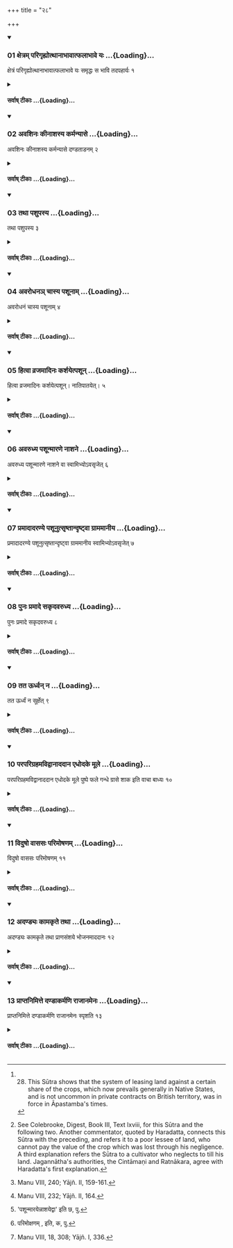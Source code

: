 +++
title = "२८"

+++

<div class="js_include" includetitle="true" newlevelforh1="3" unfilled url="/vedAH_yajuH/taittirIyam/sUtram/ApastambaH/dharma-sUtram/vishvAsa-prastutiH/2/11/28/01_xetram_parigRhyotthAnAbhAvAtphalAbhAve_yaH.md">
<details open><summary><h3>01 क्षेत्रम् परिगृह्योत्थानाभावात्फलाभावे यः ...{Loading}...</h3></summary>

क्षेत्रं परिगृह्योत्थानाभावात्फलाभावे यः समृद्धः स भावि तदपहार्यः १
</details>
</div>
<div class="js_include collapsed" newlevelforh1="4" title="सर्वाष् टीकाः" unfilled url="/vedAH_yajuH/taittirIyam/sUtram/ApastambaH/dharma-sUtram/sarvASh_TIkAH/2/11/28/01_xetram_parigRhyotthAnAbhAvAtphalAbhAve_yaH.md">
<details><summary><h4>सर्वाष् टीकाः ...{Loading}...</h4></summary>
<details><summary>Bühler</summary>

1. If a person who has taken (a lease of) land (for cultivation) does not exert himself, and hence (the land) bears no crop, he shall, if he is rich, be made to pay (to the owner of the land the value of the crop) that ought to have grown. [^1] 


[^1]:  28. This Sūtra shows that the system of leasing land against a certain share of the crops, which now prevails generally in Native States, and is not uncommon in private contracts on British territory, was in force in Āpastamba's times.
</details>
<details><summary>हरदत्त-टीका</summary>

##### सूत्रम्
क्षेत्रं परिगृह्योत्थानाभावात्फलाभावे यस्समृद्धस्स भावि तदपहार्यः ॥ १॥  
##### टिप्पनी
वैश्यो वैश्यवृत्तिर्वा परस्य क्षेत्रं कृष्यर्थं परिगृह्य यदि उत्थानं कृषिविषयं यत्नं न कुर्यात्, तदभावाच्च फलं न स्यात् , तत एतस्मिन्निमित्ते स कर्षकस्समृद्धश्चेत्तस्मिन् भोगे यद्भावि फलं तदपहार्यः अपहारयितव्यः । राज्ञा क्षेत्रस्वामिने दाप्यः ॥१॥
</details>
</details>
</div>
<div class="js_include" includetitle="true" newlevelforh1="3" unfilled url="/vedAH_yajuH/taittirIyam/sUtram/ApastambaH/dharma-sUtram/vishvAsa-prastutiH/2/11/28/02_avashinaH_kInAshasya_karmanyAse.md">
<details open><summary><h3>02 अवशिनः कीनाशस्य कर्मन्यासे ...{Loading}...</h3></summary>

अवशिनः कीनाशस्य कर्मन्यासे दण्डताडनम् २
</details>
</div>
<div class="js_include collapsed" newlevelforh1="4" title="सर्वाष् टीकाः" unfilled url="/vedAH_yajuH/taittirIyam/sUtram/ApastambaH/dharma-sUtram/sarvASh_TIkAH/2/11/28/02_avashinaH_kInAshasya_karmanyAse.md">
<details><summary><h4>सर्वाष् टीकाः ...{Loading}...</h4></summary>
<details><summary>Bühler</summary>

2. A servant in tillage who abandons his work shall be flogged. [^2] 


[^2]:  See Colebrooke, Digest, Book III, Text lxviii, for this Sūtra and the following two. Another commentator, quoted by Haradatta, connects this Sūtra with the preceding, and refers it to a poor lessee of land, who cannot pay the value of the crop which was lost through his negligence. A third explanation refers the Sūtra to a cultivator who neglects to till his land. Jagannātha's authorities, the Cintāmaṇi and Ratnākara, agree with Haradatta's first explanation.
</details>
<details><summary>हरदत्त-टीका</summary>

##### सूत्रम्
अवशिनः कीनाशस्य कर्मन्यासे दण्डताडनम् ॥२॥  
##### टिप्पनी
कीनाशः कर्षकः। तस्याऽवशिनः अस्वतन्त्रस्य निर्धनस्थ कर्मन्यासे स चेत् कृषिकर्म न्यसेत् विच्छिन्द्यात् तस्य दण्डेन ताडनं कर्तव्यं स दण्डेन ताडयितव्यः । अर्थाभावान्नाऽर्थदण्डः ॥  

अपर आह- अवशी अवश्यः अविधेयः यः क्षेत्रं परिगृह्याऽवशिनः कीनाशस्य कृषिकर्म न्यसेत् न स्वयं कुर्यात् , तदा स परिग्राहको दण्डेन ताडयितव्य इति। यदि वा अवशिन इति बहुव्रीहिः । यस्य कीनाशस्य वशी स्वतन्त्रः क्षेत्रवान्नास्ति, स यदि पूर्वकृष्टस्य क्षेत्रस्य कृषिकर्म न्यसेत् न कुर्यात्, तस्य दण्डताडनं दण्ड इति राजपुरुषस्योपदेशः ॥२॥
</details>
</details>
</div>
<div class="js_include" includetitle="true" newlevelforh1="3" unfilled url="/vedAH_yajuH/taittirIyam/sUtram/ApastambaH/dharma-sUtram/vishvAsa-prastutiH/2/11/28/03_tathA_pashupasya.md">
<details open><summary><h3>03 तथा पशुपस्य ...{Loading}...</h3></summary>

तथा पशुपस्य ३
</details>
</div>
<div class="js_include collapsed" newlevelforh1="4" title="सर्वाष् टीकाः" unfilled url="/vedAH_yajuH/taittirIyam/sUtram/ApastambaH/dharma-sUtram/sarvASh_TIkAH/2/11/28/03_tathA_pashupasya.md">
<details><summary><h4>सर्वाष् टीकाः ...{Loading}...</h4></summary>
<details><summary>Bühler</summary>

3. The same (punishment shall be awarded) to a herdsman (who leaves his work);
</details>
<details><summary>हरदत्त-टीका</summary>

##### सूत्रम्
तथा पशुपस्य ॥३॥  
##### टिप्पनी
पशुपो गोपालः तस्याऽपि कर्मन्यासे पालनस्याऽकरणे दण्डेन ताडनं दण्डः ॥३॥
</details>
</details>
</div>
<div class="js_include" includetitle="true" newlevelforh1="3" unfilled url="/vedAH_yajuH/taittirIyam/sUtram/ApastambaH/dharma-sUtram/vishvAsa-prastutiH/2/11/28/04_avarodhana~n_chAsya_pashUnAm.md">
<details open><summary><h3>04 अवरोधनञ् चास्य पशूनाम् ...{Loading}...</h3></summary>

अवरोधनं चास्य पशूनाम् ४
</details>
</div>
<div class="js_include collapsed" newlevelforh1="4" title="सर्वाष् टीकाः" unfilled url="/vedAH_yajuH/taittirIyam/sUtram/ApastambaH/dharma-sUtram/sarvASh_TIkAH/2/11/28/04_avarodhana~n_chAsya_pashUnAm.md">
<details><summary><h4>सर्वाष् टीकाः ...{Loading}...</h4></summary>
<details><summary>Bühler</summary>

4. And the flock (entrusted) to him shall be taken away (and be given to some other herdsman).
</details>
<details><summary>हरदत्त-टीका</summary>

##### सूत्रम्
अवरोधनं चाऽस्य पशूनाम् ॥ ४॥  
##### टिप्पनी
ये चास्य पशवो रक्षणाय समर्पितास्तेषां चाऽवेराधनमपहरणं कर्तव्यमन्यस्य गोपस्य समर्पणीया इति ॥४॥
</details>
</details>
</div>
<div class="js_include" includetitle="true" newlevelforh1="3" unfilled url="/vedAH_yajuH/taittirIyam/sUtram/ApastambaH/dharma-sUtram/vishvAsa-prastutiH/2/11/28/05_hitvA_vrajamAdinaH_karshayetpashUn.md">
<details open><summary><h3>05 हित्वा व्रजमादिनः कर्शयेत्पशून् ...{Loading}...</h3></summary>

हित्वा व्रजमादिनः कर्शयेत्पशून्। नातिपातयेत्। ५
</details>
</div>
<div class="js_include collapsed" newlevelforh1="4" title="सर्वाष् टीकाः" unfilled url="/vedAH_yajuH/taittirIyam/sUtram/ApastambaH/dharma-sUtram/sarvASh_TIkAH/2/11/28/05_hitvA_vrajamAdinaH_karshayetpashUn.md">
<details><summary><h4>सर्वाष् टीकाः ...{Loading}...</h4></summary>
<details><summary>Bühler</summary>

5. If cattle, leaving their stable, eat (the crops of other persons, then the owner of the crops, or the king's servants), may make them lean (by impounding them); (but) he shall not exceed (in such punishment). [^3] 


[^3]:  Manu VIII, 240; Yājñ. II, 159-161.
</details>
<details><summary>हरदत्त-टीका</summary>

##### सूत्रम्
हित्वा व्रजमादिनः कर्शयेत्पशून् ॥ ५ ॥  
##### टिप्पनी
ये पशवो व्रजे गोष्ठे निरुद्धास्तं व्रजं हित्वा आदिनस्सस्यादेर्भक्षयितारो भवन्ति; तान् कर्शयेत् बन्धनादिना कृशान् कुर्यात् । कः? यत् भक्षितं तद्वान्, राजपुरुषो वा ॥५॥


##### सूत्रम्
नाऽतिपातयेत् ॥ ६ ॥
##### टिप्पनी
नाऽतिनिरोधं कुर्यात् न ताडयेद्वेति ॥ ६ ॥
</details>
</details>
</div>
<div class="js_include" includetitle="true" newlevelforh1="3" unfilled url="/vedAH_yajuH/taittirIyam/sUtram/ApastambaH/dharma-sUtram/vishvAsa-prastutiH/2/11/28/06_avarudhya_pashUnmAraNe_nAshane.md">
<details open><summary><h3>06 अवरुध्य पशून्मारणे नाशने ...{Loading}...</h3></summary>

अवरुध्य पशून्मारणे नाशने वा स्वामिभ्योऽवसृजेत् ६
</details>
</div>
<div class="js_include collapsed" newlevelforh1="4" title="सर्वाष् टीकाः" unfilled url="/vedAH_yajuH/taittirIyam/sUtram/ApastambaH/dharma-sUtram/sarvASh_TIkAH/2/11/28/06_avarudhya_pashUnmAraNe_nAshane.md">
<details><summary><h4>सर्वाष् टीकाः ...{Loading}...</h4></summary>
<details><summary>Bühler</summary>

6. If (a herdsman) who has taken cattle under his care, allows them to peṛṣ, or loses (them by theft, through his negligence), he shall replace them (or pay their value) to the owners. [^4] 


[^4]:  Manu VIII, 232; Yājñ. II, 164.
</details>
<details><summary>हरदत्त-टीका</summary>

##### सूत्रम्
अवरुध्य[^१] पशुन्मारणे नाशने वा स्वामिभ्योऽवसृजेत् ॥७॥  
##### टिप्पनी
यदि पशुपः पशूनवरुध्य पालयितुं गृहीत्वा सभयस्थाने विसृज्योपेक्षया मारयेत् नाशयेद्वा । नाशनं चारादिभिरपहरणम् । स स्वामिभ्यः पशूनवसृजेत् प्रत्यर्पयेत् पश्वभावे मूल्यम् ॥ ७ ॥  


[^१]: 'पशून्मारयेन्नाशयेद्वा' इति छ, पु.
</details>
</details>
</div>
<div class="js_include" includetitle="true" newlevelforh1="3" unfilled url="/vedAH_yajuH/taittirIyam/sUtram/ApastambaH/dharma-sUtram/vishvAsa-prastutiH/2/11/28/07_pramAdAdaraNye_pashUnutsRShtAndRShTvA_grAmamAnIya.md">
<details open><summary><h3>07 प्रमादादरण्ये पशूनुत्सृष्तान्दृष्ट्वा ग्राममानीय ...{Loading}...</h3></summary>

प्रमादादरण्ये पशूनुत्सृष्तान्दृष्ट्वा ग्राममानीय स्वामिभ्योऽवसृजेत् ७
</details>
</div>
<div class="js_include collapsed" newlevelforh1="4" title="सर्वाष् टीकाः" unfilled url="/vedAH_yajuH/taittirIyam/sUtram/ApastambaH/dharma-sUtram/sarvASh_TIkAH/2/11/28/07_pramAdAdaraNye_pashUnutsRShtAndRShTvA_grAmamAnIya.md">
<details><summary><h4>सर्वाष् टीकाः ...{Loading}...</h4></summary>
<details><summary>Bühler</summary>

7. If (the king's forester) sees cattle that have been sent into the forest through negligence (without a herdsman), he shall lead them back to the village and make them over to the owners.
</details>
<details><summary>हरदत्त-टीका</summary>

##### सूत्रम्
प्रमादादरण्ये पशूनुत्सृष्टान् दृष्ट्वा ग्राममानीय स्वामिभ्योऽवसृजेत् ॥ ८॥  
##### टिप्पनी
यदि स्वामिनः प्रमादादरण्ये पशूनुत्सृजेयुः विना पालकेन ततस्तान् दृष्ट्वा ग्राममानीय स्वामिभ्यः अर्पयेत् । कः ? यस्तत्र रक्षकत्वेन राज्ञा नियुक्तः ॥८॥
</details>
</details>
</div>
<div class="js_include" includetitle="true" newlevelforh1="3" unfilled url="/vedAH_yajuH/taittirIyam/sUtram/ApastambaH/dharma-sUtram/vishvAsa-prastutiH/2/11/28/08_punaH_pramAde_sakRdavarudhya.md">
<details open><summary><h3>08 पुनः प्रमादे सकृदवरुध्य ...{Loading}...</h3></summary>

पुनः प्रमादे सकृदवरुध्य ८
</details>
</div>
<div class="js_include collapsed" newlevelforh1="4" title="सर्वाष् टीकाः" unfilled url="/vedAH_yajuH/taittirIyam/sUtram/ApastambaH/dharma-sUtram/sarvASh_TIkAH/2/11/28/08_punaH_pramAde_sakRdavarudhya.md">
<details><summary><h4>सर्वाष् टीकाः ...{Loading}...</h4></summary>
<details><summary>Bühler</summary>

8. If the same negligence (occur) again, he shall once impound them (and afterwards give them back).
</details>
<details><summary>हरदत्त-टीका</summary>

##### सूत्रम्
पुनः प्रमादे सकृदवरुध्य ॥ ९ ॥  
##### टिप्पनी
पुनः प्रमादादुत्सृष्टेषु सकृदवरुध्य स्वामिभ्योऽवसृजेत् ॥९॥
</details>
</details>
</div>
<div class="js_include" includetitle="true" newlevelforh1="3" unfilled url="/vedAH_yajuH/taittirIyam/sUtram/ApastambaH/dharma-sUtram/vishvAsa-prastutiH/2/11/28/09_tata_Urdhvan_na.md">
<details open><summary><h3>09 तत ऊर्ध्वन् न ...{Loading}...</h3></summary>

तत ऊर्ध्वं न सूर्क्षेत् ९
</details>
</div>
<div class="js_include collapsed" newlevelforh1="4" title="सर्वाष् टीकाः" unfilled url="/vedAH_yajuH/taittirIyam/sUtram/ApastambaH/dharma-sUtram/sarvASh_TIkAH/2/11/28/09_tata_Urdhvan_na.md">
<details><summary><h4>सर्वाष् टीकाः ...{Loading}...</h4></summary>
<details><summary>Bühler</summary>

9. (If the same fault be committed again) after that (second time), he shall not take care (of them).
</details>
<details><summary>हरदत्त-टीका</summary>

##### सूत्रम्
तत ऊर्ध्वं न सूर्क्षेत् ॥१०॥  
##### टिप्पनी
ततो द्वितीयात् प्रयोगादूर्ध्वं 'ग्राममानीये'त्यादि यदुक्तं तन्न सूर्क्षेत् नाद्रियेत तस्मिन् विषये उपेक्षेत ॥१०॥
</details>
</details>
</div>
<div class="js_include" includetitle="true" newlevelforh1="3" unfilled url="/vedAH_yajuH/taittirIyam/sUtram/ApastambaH/dharma-sUtram/vishvAsa-prastutiH/2/11/28/10_paraparigrahamavidvAnAdadAna_edhodake_mUle.md">
<details open><summary><h3>10 परपरिग्रहमविद्वानाददान एधोदके मूले ...{Loading}...</h3></summary>

परपरिग्रहमविद्वानाददान एधोदके मूले पुष्पे फले गन्धे ग्रासे शाक इति वाचा बाध्यः १०
</details>
</div>
<div class="js_include collapsed" newlevelforh1="4" title="सर्वाष् टीकाः" unfilled url="/vedAH_yajuH/taittirIyam/sUtram/ApastambaH/dharma-sUtram/sarvASh_TIkAH/2/11/28/10_paraparigrahamavidvAnAdadAna_edhodake_mUle.md">
<details><summary><h4>सर्वाष् टीकाः ...{Loading}...</h4></summary>
<details><summary>Bühler</summary>

10. He who has taken unintentionally the property of another shall be reprimanded, in case (the property be) fuel, water, roots, flowers, fruits, perfumes, fodder, or vegetables.
</details>
<details><summary>हरदत्त-टीका</summary>

##### सूत्रम्
परपरिग्रहमविद्वानाददान एधोदके मूले पुष्पे फले गन्धे ग्रासे शाक इति वाचा बाध्यः ॥ ११ ॥  
##### टिप्पनी
एधाश्चोदकं च एधोदकम् । ग्रासो गवाद्यर्थो यवसादिः । सर्वत्र विषयसप्तमी । यः परपरिग्रहोऽयमित्यविद्वानजानन् एधादिकमादत्ते गृह्णाति, स तस्मिन्विषये तत्र नियुक्तेन राजपुरुषेण निष्ठुरया वाचा बाध्यः निवार्यः ॥ ११ ॥
</details>
</details>
</div>
<div class="js_include" includetitle="true" newlevelforh1="3" unfilled url="/vedAH_yajuH/taittirIyam/sUtram/ApastambaH/dharma-sUtram/vishvAsa-prastutiH/2/11/28/11_viduSho_vAsasaH_parimoShaNam.md">
<details open><summary><h3>11 विदुषो वाससः परिमोषणम् ...{Loading}...</h3></summary>

विदुषो वाससः परिमोषणम् ११
</details>
</div>
<div class="js_include collapsed" newlevelforh1="4" title="सर्वाष् टीकाः" unfilled url="/vedAH_yajuH/taittirIyam/sUtram/ApastambaH/dharma-sUtram/sarvASh_TIkAH/2/11/28/11_viduSho_vAsasaH_parimoShaNam.md">
<details><summary><h4>सर्वाष् टीकाः ...{Loading}...</h4></summary>
<details><summary>Bühler</summary>

11. (If he takes the above-mentioned kinds of property) intentionally, his garment shall be taken away.
</details>
<details><summary>हरदत्त-टीका</summary>

##### सूत्रम्
विदुषो वाससः[^२] परिमोषणम् ॥ १२॥  
##### टिप्पनी
यस्तु विद्वानेवाऽऽदत्ते तस्य वाससोऽपहारः कर्तव्यः ॥ १२ ॥  

[^२]: परिमोक्षणम् , इति, क, पु.
</details>
</details>
</div>
<div class="js_include" includetitle="true" newlevelforh1="3" unfilled url="/vedAH_yajuH/taittirIyam/sUtram/ApastambaH/dharma-sUtram/vishvAsa-prastutiH/2/11/28/12_adaNDyaH_kAmakRte_tathA.md">
<details open><summary><h3>12 अदण्ड्यः कामकृते तथा ...{Loading}...</h3></summary>

अदण्ड्यः कामकृते तथा प्राणसंशये भोजनमाददानः १२
</details>
</div>
<div class="js_include collapsed" newlevelforh1="4" title="सर्वाष् टीकाः" unfilled url="/vedAH_yajuH/taittirIyam/sUtram/ApastambaH/dharma-sUtram/sarvASh_TIkAH/2/11/28/12_adaNDyaH_kAmakRte_tathA.md">
<details><summary><h4>सर्वाष् टीकाः ...{Loading}...</h4></summary>
<details><summary>Bühler</summary>

12. He who takes intentionally food when he is in danger of his life shall not be punished.
</details>
<details><summary>हरदत्त-टीका</summary>

##### सूत्रम्
अदण्ड्यः कामकृते तथा प्राणसंशये भोजनमाददानः ॥१३॥  
##### टिप्पनी
तथाशब्दस्य भोजनमित्यनेन सम्बन्धः । प्राणसंशयदशायामेधोदकादेरादाने कामकृतेऽप्यदण्ड्यः । तथा भोजनमप्याददानः प्राणसंशये न दण्ड्य इति ॥ १३ ॥
</details>
</details>
</div>
<div class="js_include" includetitle="true" newlevelforh1="3" unfilled url="/vedAH_yajuH/taittirIyam/sUtram/ApastambaH/dharma-sUtram/vishvAsa-prastutiH/2/11/28/13_prAptanimitte_daNDAkarmaNi_rAjAnamenaH.md">
<details open><summary><h3>13 प्राप्तनिमित्ते दण्डाकर्मणि राजानमेनः ...{Loading}...</h3></summary>

प्राप्तनिमित्ते दण्डाकर्मणि राजानमेनः स्पृशति १३
</details>
</div>
<div class="js_include collapsed" newlevelforh1="4" title="सर्वाष् टीकाः" unfilled url="/vedAH_yajuH/taittirIyam/sUtram/ApastambaH/dharma-sUtram/sarvASh_TIkAH/2/11/28/13_prAptanimitte_daNDAkarmaNi_rAjAnamenaH.md">
<details><summary><h4>सर्वाष् टीकाः ...{Loading}...</h4></summary>
<details><summary>Bühler</summary>

13. If the king does not punish a punishable offence, the guilt falls upon him. [^5] 


[^5]:  Manu VIII, 18, 308; Yājñ. I, 336.
</details>
<details><summary>हरदत्त-टीका</summary>

##### सूत्रम्
प्राप्तनिमित्ते दण्डाकर्मणि राजानमेनस्स्पृशति ॥ १४ ॥  
##### टिप्पनी
प्राप्त दण्डनिमित्तं यस्य तस्मिन् पुरुषे दण्डाकर्मणि दण्डस्याऽक्रियायां यदि दययाऽर्थलोभेन वा प्राप्तदण्डं न कुर्यात् तदा तदेनो राजान मेव स्पृशति ॥ १४ ॥  


इत्यापस्तम्बधर्मसुत्रवृत्तौ द्वितीयप्रश्ने ऽष्टाविंशी कण्डिका ॥२८॥
</details>
</details>
</div>
